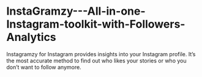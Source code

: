 # InstaGramzy---All-in-one-Instagram-toolkit-with-Followers-Analytics
Instagramzy for Instagram provides insights into your Instagram profile. It’s the most accurate method to find out who likes your stories or who you don’t want to follow anymore.

